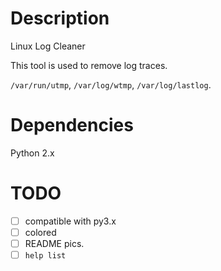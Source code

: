 # Description
Linux Log Cleaner

This tool is used to remove log traces.

`/var/run/utmp`, `/var/log/wtmp`, `/var/log/lastlog`.

# Dependencies
Python 2.x

# TODO
- [ ] compatible with py3.x
- [ ] colored
- [ ] README pics.
- [ ] `help list`

